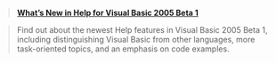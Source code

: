 > <div>
>   <a id="rssVBasic_dgFeed__ctl5_hylTitle" style="FONT-WEIGHT: bold" href="http://msdn.microsoft.com/vbasic/whidbey/default.aspx?pull=/library/en-us/dnvs05/html/vbhelp2005.asp" class="broken_link">What&#8217;s New in Help for Visual Basic 2005 Beta 1</a>
> </div>
> 
> <!-- contents of the posting -->
> 
> 
				  
> <span id="rssVBasic_dgFeed__ctl5_lblItem">Find out about the newest Help features in Visual Basic 2005 Beta 1, including distinguishing Visual Basic from other languages, more task-oriented topics, and an emphasis on code examples.</span>